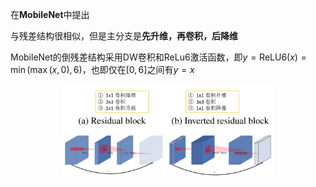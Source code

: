 在**MobileNet**中提出

与残差结构很相似，但是主分支是**先升维，再卷积，后降维**

MobileNet的倒残差结构采用DW卷积和ReLu6激活函数，即$y=\mathrm{ReLU}6(x)=\min(\max(x,0),6)$，也即仅在$[0,6]$之间有$y=x$

<img src="../../assets/image-20241114185047599.png" alt="image-20241114185047599" style="zoom: 33%;display: block; margin: 0 auto;" />